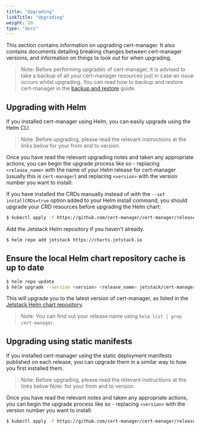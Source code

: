 ```yaml
---
title: "Upgrading"
linkTitle: "Upgrading"
weight: 20
type: "docs"
---
```


This section contains information on upgrading cert-manager.
It also contains documents detailing breaking changes between cert-manager
versions, and information on things to look out for when upgrading.

> Note: Before performing upgrades of cert-manager, it is advised to take a
> backup of all your cert-manager resources just in case an issue occurs whilst
> upgrading. You can read how to backup and restore cert-manager in the [backup
> and restore](../../tutorials/backup/) guide.

## Upgrading with Helm

If you installed cert-manager using Helm, you can easily upgrade using the Helm
CLI.

> Note: Before upgrading, please read the relevant instructions at the links
> below for your from and to version.

Once you have read the relevant upgrading notes and taken any appropriate
actions, you can begin the upgrade process like so - replacing `<release_name>`
with the name of your Helm release for cert-manager (usually this is
`cert-manager`) and replacing `<version>` with the version number you want to
install:

If you have installed the CRDs manually instead of with the `--set installCRDs=true`
option added to your Helm install command, you should upgrade your CRD resources
before upgrading the Helm chart:

```bash
$ kubectl apply -f https://github.com/cert-manager/cert-manager/releases/download/v1.2.0/cert-manager.crds.yaml
```

Add the Jetstack Helm repository if you haven't already.

```bash
$ helm repo add jetstack https://charts.jetstack.io
```

## Ensure the local Helm chart repository cache is up to date

```bash
$ helm repo update
$ helm upgrade --version <version> <release_name> jetstack/cert-manager
```

This will upgrade you to the latest version of cert-manager, as listed in the
[Jetstack Helm chart repository](https://hub.helm.sh/charts/jetstack).

> Note: You can find out your release name using `helm list | grep
> cert-manager`.

## Upgrading using static manifests

If you installed cert-manager using the static deployment manifests published
on each release, you can upgrade them in a similar way to how you first
installed them.

> Note: Before upgrading, please read the relevant instructions at the links
> below Note: for your from and to version.

Once you have read the relevant notes and taken any appropriate actions, you can
begin the upgrade process like so - replacing `<version>` with the version
number you want to install:

```bash
$ kubectl apply -f https://github.com/cert-manager/cert-manager/releases/download/v1.1.0/cert-manager.yaml
```
